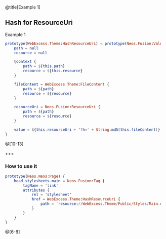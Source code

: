 @title[Example 1]
## Hash for ResourceUri
<span class="text-muted">Example 1</span>
```elm
prototype(WebExcess.Theme:HashResourceUri) < prototype(Neos.Fusion:Value) {
	path = null
	resource = null

	@context {
		path = ${this.path}
		resource = ${this.resource}
	}

	fileContent = WebExcess.Theme:FileContent {
		path = ${path}
		resource = ${resource}
	}

	resourceUri = Neos.Fusion:ResourceUri {
		path = ${path}
		resource = ${resource}
	}

	value = ${this.resourceUri + '?h=' + String.md5(this.fileContent)}
}
```
@[10-13]

+++

### How to use it
```elm
prototype(Neos.Neos:Page) {
	head.stylesheets.main = Neos.Fusion:Tag {
		tagName = 'link'
		attributes {
			rel = 'stylesheet'
			href = WebExcess.Theme:HashResourceUri {
				path = 'resource://WebExcess.Theme/Public/Styles/Main.css'
			}
		}
	}
}
```
@[6-8]
